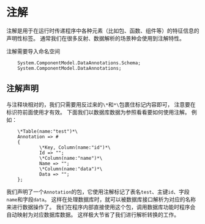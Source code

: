 # 注解
注解是用于在运行时传递程序中各种元素（比如包、函数、组件等）的特征信息的声明性标签。
通常我们在很多反射、数据解析的场景种会使用到注解特性。

注解需要导入命名空间
        
        System.ComponentModel.DataAnnotations.Schema;
        System.ComponentModel.DataAnnotations;

## 注解声明
与注释块相对的，我们只需要用反过来的`\*`和`*\`包裹住标记内容即可，
注意要在标识符前面使用才有效。
下面我们以数据库数据为参照看看要如何使用注解。
例如：

        \*Table(name:"test")*\
        Annotation => #
        {
                \*Key, Column(name:"id")*\
                Id => "";
                \*Column(name:"name")*\
                Name => ""; 
                \*Column(name:"data")*\
                Data => "";
        };

我们声明了一个`Annotation`的包，它使用注解标记了表名`test`、主键`id`、字段`name`和字段`data`。
这样在处理数据库时，就可以被数据库接口解析为对应的名称来进行数据操作了。
我们在程序内部直接使用这个包，调用数据库功能时程序会自动映射为对应数据库数据。
这样极大节省了我们进行解析转换的工作。